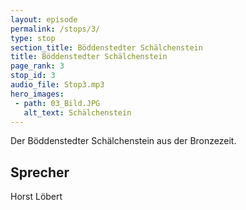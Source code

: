 ```yaml
---
layout: episode
permalink: /stops/3/
type: stop
section_title: Böddenstedter Schälchenstein
title: Böddenstedter Schälchenstein
page_rank: 3
stop_id: 3
audio_file: Stop3.mp3
hero_images:
 - path: 03_Bild.JPG
   alt_text: Schälchenstein
---
```

Der Böddenstedter Schälchenstein aus der Bronzezeit.

## Sprecher
Horst Löbert

